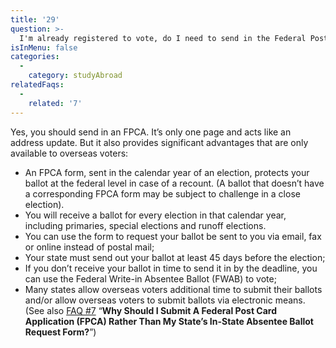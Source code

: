 ```yaml
---
title: '29'
question: >-
  I'm already registered to vote, do I need to send in the Federal Post Card Application (FPCA) to request my ballot while I'm studying abroad?
isInMenu: false
categories:
  - 
    category: studyAbroad
relatedFaqs:
  - 
    related: '7'
---
```

Yes, you should send in an FPCA. It’s only one page and acts like an address update. But it also provides significant advantages that are only available to overseas voters:

- An FPCA form, sent in the calendar year of an election, protects your ballot at the federal level in case of a recount. (A ballot that doesn’t have a corresponding FPCA form may be subject to challenge in a close election). 
- You will receive a ballot for every election in that calendar year, including primaries, special elections and runoff elections. 
- You can use the form to request your ballot be sent to you via email, fax or online instead of postal mail;
- Your state must send out your ballot at least 45 days before the election;
- If you don’t receive your ballot in time to send it in by the deadline, you can use the Federal Write-in Absentee Ballot (FWAB) to vote;
- Many states allow overseas voters additional time to submit their ballots and/or allow overseas voters to submit ballots via electronic means. (See also [FAQ #7](/faqs/7) “**Why Should I Submit A Federal Post Card Application (FPCA) Rather Than My State’s In-State Absentee Ballot Request Form?**”)